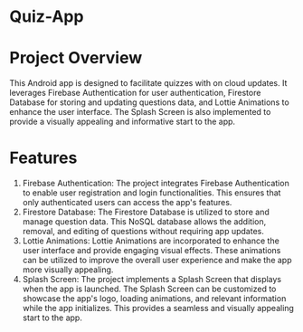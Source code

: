 # Quiz-App

# Project Overview

This Android app is designed to facilitate quizzes with on cloud updates. It leverages Firebase Authentication for user authentication, Firestore Database for storing and updating questions data, and Lottie Animations to enhance the user interface. The Splash Screen is also implemented to provide a visually appealing and informative start to the app.

# Features

1. Firebase Authentication: The project integrates Firebase Authentication to enable user registration and login functionalities. This ensures that only authenticated users can access the app's features.
2. Firestore Database: The Firestore Database is utilized to store and manage question data. This NoSQL database allows the addition, removal, and editing of questions without requiring app updates.
3. Lottie Animations: Lottie Animations are incorporated to enhance the user interface and provide engaging visual effects. These animations can be utilized to improve the overall user experience and make the app more visually appealing.
4. Splash Screen: The project implements a Splash Screen that displays when the app is launched. The Splash Screen can be customized to showcase the app's logo, loading animations, and relevant information while the app initializes. This provides a seamless and visually appealing start to the app.
